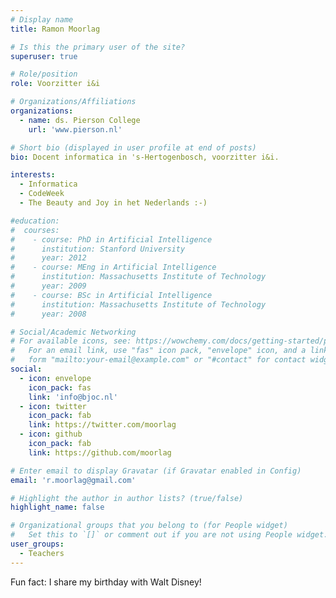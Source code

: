 ```yaml
---
# Display name
title: Ramon Moorlag

# Is this the primary user of the site?
superuser: true

# Role/position
role: Voorzitter i&i

# Organizations/Affiliations
organizations:
  - name: ds. Pierson College
    url: 'www.pierson.nl'

# Short bio (displayed in user profile at end of posts)
bio: Docent informatica in 's-Hertogenbosch, voorzitter i&i.

interests:
  - Informatica
  - CodeWeek
  - The Beauty and Joy in het Nederlands :-)

#education:
#  courses:
#    - course: PhD in Artificial Intelligence
#      institution: Stanford University
#      year: 2012
#    - course: MEng in Artificial Intelligence
#      institution: Massachusetts Institute of Technology
#      year: 2009
#    - course: BSc in Artificial Intelligence
#      institution: Massachusetts Institute of Technology
#      year: 2008

# Social/Academic Networking
# For available icons, see: https://wowchemy.com/docs/getting-started/page-builder/#icons
#   For an email link, use "fas" icon pack, "envelope" icon, and a link in the
#   form "mailto:your-email@example.com" or "#contact" for contact widget.
social:
  - icon: envelope
    icon_pack: fas
    link: 'info@bjoc.nl'
  - icon: twitter
    icon_pack: fab
    link: https://twitter.com/moorlag
  - icon: github
    icon_pack: fab
    link: https://github.com/moorlag

# Enter email to display Gravatar (if Gravatar enabled in Config)
email: 'r.moorlag@gmail.com'

# Highlight the author in author lists? (true/false)
highlight_name: false

# Organizational groups that you belong to (for People widget)
#   Set this to `[]` or comment out if you are not using People widget.
user_groups:
  - Teachers
---
```


Fun fact: I share my birthday with Walt Disney!
